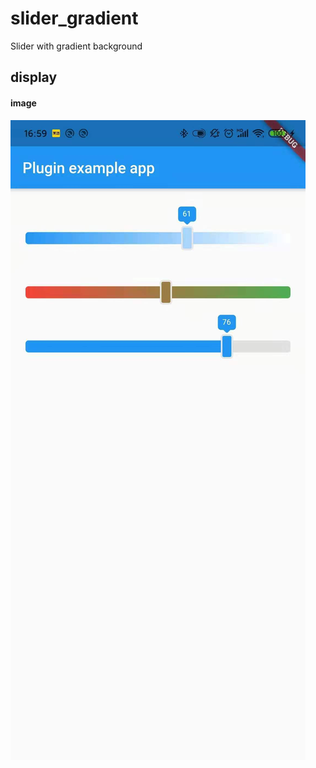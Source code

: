 # slider_gradient

Slider with gradient background

## display

#### image

![](https://github.com/dilireba521/slider_gradient/blob/main/example/images/slider01.jpg?raw=true=200*100)
